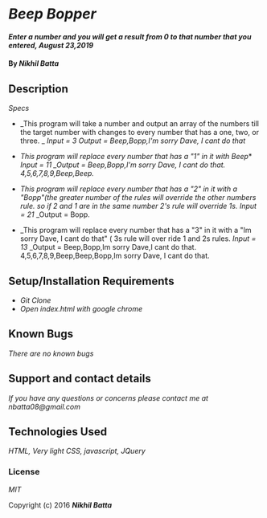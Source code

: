 # _Beep Bopper_

#### _Enter a number and you will get a result from 0 to that number that you entered, August 23,2019_

#### By _Nikhil Batta_

## Description

_Specs_
* _This program will take a number and output an array of the  numbers till the target number with changes to every number that has a one, two, or three. _
*_Input = 3_*
*_Output = Beep,Bopp,I'm sorry Dave, I cant do that_*

* _This program will replace every number that has a "1" in it with Beep_*
*_Input  = 11_*
*_Output = Beep,Bopp,I'm sorry Dave, I cant do that. 4,5,6,7,8,9,Beep,Beep.*
* _This program will replace every number that has a "2" in it with a "Bopp"(the greater number of the rules will override the other numbers rule. so if 2 and 1 are in the same number 2's rule will override 1s._
_Input = 21_
_Output = Bopp.
* _This program will replace every number that has a "3" in it with a "Im sorry Dave, I cant do that" ( 3s rule will over ride 1 and 2s rules. 
_Input = 13_
_Output = Beep,Bopp,Im sorry Dave,I cant do that. 4,5,6,7,8,9,Beep,Beep,Bopp,Im sorry Dave, I cant do that.
## Setup/Installation Requirements

* _Git Clone_
* _Open index.html with google chrome_

## Known Bugs

_There are no known bugs_

## Support and contact details

_If you have any questions or concerns please contact me at nbatta08@gmail.com_

## Technologies Used

_HTML, Very light CSS, javascript, JQuery_

### License

*MIT*

Copyright (c) 2016 **_Nikhil Batta_**
